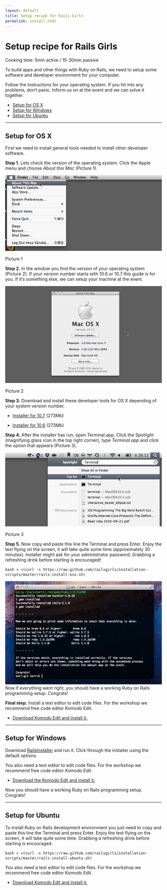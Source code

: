 ```yaml
---
layout: default
title: Setup recipe for Rails Girls
permalink: install.html
---
```


# Setup recipe for Rails Girls
<span class="muted">Cooking time: 5min active / 15-30min passive</span>

To build apps and other things with Ruby on Rails, we need to setup some software and developer environment for your computer.

Follow the instructions for your operating system. If you hit into any problems, don&#8217;t panic. Inform us on at the event and we can solve it together.

* [Setup for OS X](#setup_for_os_x)
* [Setup for Windows](#setup_for_windows)
* [Setup for Ubuntu](#setup_for_ubuntu)

<hr />

## Setup for OS X
 
First we need to install general tools needed to install other developer software.

**Step 1.** Lets check the version of the operating system. Click the Apple menu and choose *About this Mac* (Picture 1).

![Apple menu](./images/1.png "Apple menu")

Picture 1
        
 **Step 2.** In the window you find the version of your operating system (Picture 2). If your version number starts with 10.6 or 10.7 this guide is for you. If it&#8217;s something else, we can setup your machine at the event.

![About this Mac dialog](./images/2.png "About this Mac dialog")

Picture 2
 
**Step 3.** Download and install these developer tools for OS X depending of your system version number.
 
* [Installer for 10.7](https://github.com/downloads/kennethreitz/osx-gcc-installer/GCC-10.7-v2.pkg) <span class="muted">(273Mb)</span>
 
* [Installer for 10.6](https://github.com/downloads/kennethreitz/osx-gcc-installer/GCC-10.6.pkg) <span class="muted">(273Mb)</span>

**Step 4.** After the installer has run, open Terminal.app. Click the Spotlight (magnifying glass icon in the top right corner), type *Terminal.app* and click the option that appears (Picture 3).

![Spotlight](images/3.png "Spotlight")

Picture 3
 
**Step 5.** Now copy and paste this line the Terminal and press Enter. Enjoy the text flying on the screen, it will take quite some time (approximately 30 minutes). Installer might ask for your administrator password. Grabbing a refreshing drink before starting is encouraged!

<pre><code>bash &lt; &lt;(curl -s https://raw.github.com/railsgirls/installation-scripts/master/rails-install-osx.sh)</code></pre> 
        
 ![You've done it](images/complete.png "You've done it")
Now if everything went right, you should have a working Ruby on Rails programming setup. Congrats!
        
**Final step.** Install a text editor to edit code files. For the workshop we recommend free code editor Komodo Edit.

* [Download Komodo Edit and install it.](http://www.activestate.com/komodo-edit/downloads)

<hr />

## Setup for Windows
 
Download [RailsInstaller](http://rubyforge.org/frs/download.php/75346/railsinstaller-2.0.0.exe) and run it. Click through the installer using the default options.
 
You also need a text editor to edit code files. For the workshop we recommend free code editor Komodo Edit.

* [Download the Komodo Edit and install it.](http://www.activestate.com/komodo-edit/downloads)
 
Now you should have a working Ruby on Rails programming setup. Congrats!

<hr />

## Setup for Ubuntu

To install Ruby on Rails development environment you just need to copy and paste this line the Terminal and press Enter. Enjoy the text flying on the screen, it will take quite some time. Grabbing a refreshing drink before starting is encouraged.
 
<pre><code>bash &lt; &lt;(curl -s https://raw.github.com/railsgirls/installation-scripts/master/rails-install-ubuntu.sh)</code></pre> 

You also need a text editor to edit code files. For the workshop we recommend free code editor Komodo Edit.

* [Download Komodo Edit and install it.](http://www.activestate.com/komodo-edit/downloads)

